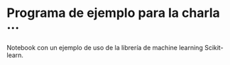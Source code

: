 # Programa de ejemplo para la charla ···

Notebook con un ejemplo de uso de la librería de machine learning Scikit-learn.
